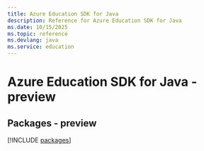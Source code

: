 ```yaml
---
title: Azure Education SDK for Java
description: Reference for Azure Education SDK for Java
ms.date: 10/15/2025
ms.topic: reference
ms.devlang: java
ms.service: education
---
```

# Azure Education SDK for Java - preview
## Packages - preview
[!INCLUDE [packages](education-index.md)]